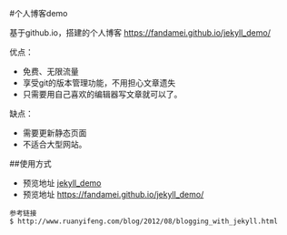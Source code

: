 #个人博客demo

基于github.io，搭建的个人博客 https://fandamei.github.io/jekyll_demo/

优点：

* 免费、无限流量
* 享受git的版本管理功能，不用担心文章遗失
* 只需要用自己喜欢的编辑器写文章就可以了。

缺点：

* 需要更新静态页面
* 不适合大型网站。

##使用方式

* 预览地址 [jekyll_demo](https://fandamei.github.io/jekyll_demo/)
* 预览地址 https://fandamei.github.io/jekyll_demo/
```
参考链接
$ http://www.ruanyifeng.com/blog/2012/08/blogging_with_jekyll.html 
```
